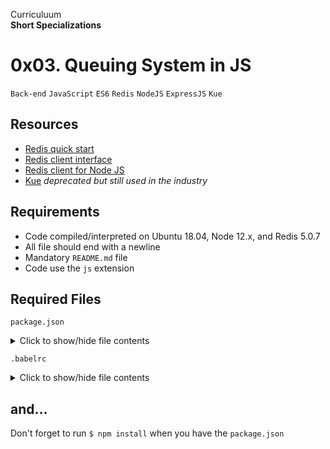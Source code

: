 Curriculuum <br>
**Short Specializations** <br>

# 0x03. Queuing System in JS

`Back-end` `JavaScript` `ES6` `Redis` `NodeJS` `ExpressJS` `Kue`

## Resources

* [Redis quick start](https://www.redis.io/docs//getting-started/)
* [Redis client interface](https://www.redis.io/docs/ui/cli/)
* [Redis client for Node JS](https://www.github.com/redis/node-redis)
* [Kue](https://www.github.com/Automattic/kue) _deprecated but still used in the industry_

## Requirements

* Code compiled/interpreted on Ubuntu 18.04, Node 12.x, and Redis 5.0.7
* All file should end with a newline
* Mandatory `README.md` file
* Code use the `js` extension

## Required Files

`package.json`
<details>
  <summary>Click to show/hide file contents</summary>

  ```json
  {
    "name": "queuing_system_in_js",
    "version": "1.0.0",
    "description": "",
    "main": "index.js",
    "scripts": {
      "lint": "./node_modules/.bin/eslint",
      "check-lint": "lint [0-9]*.js",
      "test": "./node_modules/.bin/mocha --require @babel/register --exit",
      "dev": "nodemon --exec babel-node --presets @babel/preset-env"
    },
    "author": "",
    "license": "ISC",
    "dependencies": {
      "chai-http": "^4.3.0",
      "express": "^4.17.1",
      "kue": "^0.11.6",
      "redis": "^2.8.0"
    },
    "devDependencies": {
      "@babel/cli": "^7.8.0",
      "@babel/core": "^7.8.0",
      "@babel/node": "^7.8.0",
      "@babel/preset-env": "^7.8.2",
      "@babel/register": "^7.8.0",
      "eslint": "^6.4.0",
      "eslint-config-airbnb-base": "^14.0.0",
      "eslint-plugin-import": "^2.18.2",
      "eslint-plugin-jest": "^22.17.0",
      "nodemon": "^2.0.2",
      "chai": "^4.2.0",
      "mocha": "^6.2.2",
      "request": "^2.88.0",
      "sinon": "^7.5.0"
    }
  }
  ```
</details>

`.babelrc`
<details>
  <summary>Click to show/hide file contents</summary>

  ```
  {
    "presets": [
      "@babel/presets-env"
    ]
  }
  ```
</details>

## and...

Don't forget to run `$ npm install` when you have the `package.json`
